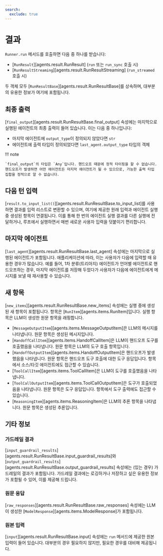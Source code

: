 ```yaml
---
search:
  exclude: true
---
```

# 결과

`Runner.run` 메서드를 호출하면 다음 중 하나를 받습니다:

- [`RunResult`][agents.result.RunResult] (`run` 또는 `run_sync` 호출 시)
- [`RunResultStreaming`][agents.result.RunResultStreaming] (`run_streamed` 호출 시)

두 객체 모두 [`RunResultBase`][agents.result.RunResultBase]를 상속하며, 대부분의 유용한 정보가 여기에 포함됩니다.

## 최종 출력

[`final_output`][agents.result.RunResultBase.final_output] 속성에는 마지막으로 실행된 에이전트의 최종 출력이 들어 있습니다. 이는 다음 중 하나입니다:

- 마지막 에이전트에 `output_type`이 정의되지 않았다면 `str`
- 에이전트에 출력 타입이 정의되었다면 `last_agent.output_type` 타입의 객체

!!! note

    `final_output`의 타입은 `Any`입니다. 핸드오프 때문에 정적 타이핑을 할 수 없습니다. 핸드오프가 발생하면 어떤 에이전트든 마지막 에이전트가 될 수 있으므로, 가능한 출력 타입 집합을 정적으로 알 수 없습니다.

## 다음 턴 입력

[`result.to_input_list()`][agents.result.RunResultBase.to_input_list]를 사용하면 결과를 입력 리스트로 변환할 수 있으며, 여기에 제공한 원래 입력과 에이전트 실행 중 생성된 항목이 연결됩니다. 이를 통해 한 번의 에이전트 실행 결과를 다른 실행에 전달하거나, 루프에서 실행하면서 매번 새로운 사용자 입력을 덧붙이기 편리합니다.

## 마지막 에이전트

[`last_agent`][agents.result.RunResultBase.last_agent] 속성에는 마지막으로 실행된 에이전트가 포함됩니다. 애플리케이션에 따라, 이는 사용자가 다음에 입력할 때 유용한 경우가 많습니다. 예를 들어, 1차 분류(트리아지) 에이전트가 언어별 에이전트로 핸드오프하는 경우, 마지막 에이전트를 저장해 두었다가 사용자가 다음에 에이전트에게 메시지를 보낼 때 재사용할 수 있습니다.

## 새 항목

[`new_items`][agents.result.RunResultBase.new_items] 속성에는 실행 중에 생성된 새 항목이 포함됩니다. 항목은 [`RunItem`][agents.items.RunItem]입니다. 실행 항목은 LLM이 생성한 원문 항목을 래핑합니다.

- [`MessageOutputItem`][agents.items.MessageOutputItem]은 LLM의 메시지를 나타냅니다. 원문 항목은 생성된 메시지입니다.
- [`HandoffCallItem`][agents.items.HandoffCallItem]은 LLM이 핸드오프 도구를 호출했음을 나타냅니다. 원문 항목은 LLM의 도구 호출 항목입니다.
- [`HandoffOutputItem`][agents.items.HandoffOutputItem]은 핸드오프가 발생했음을 나타냅니다. 원문 항목은 핸드오프 도구 호출에 대한 도구 응답입니다. 항목에서 소스/타깃 에이전트에도 접근할 수 있습니다.
- [`ToolCallItem`][agents.items.ToolCallItem]은 LLM이 도구를 호출했음을 나타냅니다.
- [`ToolCallOutputItem`][agents.items.ToolCallOutputItem]은 도구가 호출되었음을 나타냅니다. 원문 항목은 도구 응답입니다. 항목에서 도구 출력에도 접근할 수 있습니다.
- [`ReasoningItem`][agents.items.ReasoningItem]은 LLM의 추론 항목을 나타냅니다. 원문 항목은 생성된 추론입니다.

## 기타 정보

### 가드레일 결과

[`input_guardrail_results`][agents.result.RunResultBase.input_guardrail_results]와 [`output_guardrail_results`][agents.result.RunResultBase.output_guardrail_results] 속성에는 (있는 경우) 가드레일의 결과가 포함됩니다. 가드레일 결과에는 로깅하거나 저장하고 싶은 유용한 정보가 포함될 수 있어, 이를 제공해 드립니다.

### 원문 응답

[`raw_responses`][agents.result.RunResultBase.raw_responses] 속성에는 LLM이 생성한 [`ModelResponse`][agents.items.ModelResponse]가 포함됩니다.

### 원본 입력

[`input`][agents.result.RunResultBase.input] 속성에는 `run` 메서드에 제공한 원본 입력이 들어 있습니다. 대부분의 경우 필요하지 않지만, 필요한 경우를 대비해 제공됩니다.
